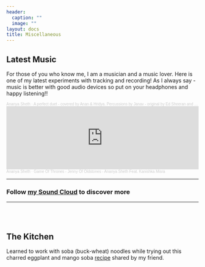 ```yaml
---
header:
  caption: ""
  image: ""
layout: docs
title: Miscellaneous
---
```


## Latest Music

For those of you who know me, I am a musician and a music lover. Here is one of my latest experiments with tracking and recording!   As I always say - music is better with good audio devices so put on your headphones and happy listening!! 

<!---
<iframe width="100%" height="166" scrolling="no" frameborder="no" allow="autoplay" src="https://w.soundcloud.com/player/?url=https%3A//api.soundcloud.com/tracks/769301122&color=%23ff5500&auto_play=false&hide_related=false&show_comments=true&show_user=true&show_reposts=false&show_teaser=true&visual=true"></iframe>
--->

<!---><div style="font-size: 10px; color: #cccccc;line-break: anywhere;word-break: normal;overflow: hidden;white-space: nowrap;text-overflow: ellipsis; font-family: Interstate,Lucida Grande,Lucida Sans Unicode,Lucida Sans,Garuda,Verdana,Tahoma,sans-serif;font-weight: 100;"><!---> <a href="https://soundcloud.com/ananya-sheth" title="Ananya Sheth" target="_blank" style="color: #cccccc; text-decoration: none;">Ananya Sheth</a> · <a href="https://soundcloud.com/ananya-sheth/a-perfect-duet-covered-by-anan-hridya-original-by-ed-sheeran-and-beyonce" title="A perfect duet - covered by Anan &amp; Hridya - original by Ed Sheeran and Beyonce" target="_blank" style="color: #cccccc; text-decoration: none;">A perfect duet - covered by Anan &amp; Hridya. Percussions by Janav - original by Ed Sheeran and Beyonce</a></div>

<!---> 
<iframe width="100%" height="166" scrolling="no" frameborder="no" allow="autoplay" src="https://w.soundcloud.com/player/?url=https%3A//api.soundcloud.com/tracks/724623949&color=%23ff5500&auto_play=false&hide_related=false&show_comments=true&show_user=true&show_reposts=false&show_teaser=true&visual=true"></iframe>
<!--->

<!---><div style="font-size: 10px; color: #cccccc;line-break: anywhere;word-break: normal;overflow: hidden;white-space: nowrap;text-overflow: ellipsis; font-family: Interstate,Lucida Grande,Lucida Sans Unicode,Lucida Sans,Garuda,Verdana,Tahoma,sans-serif;font-weight: 100;"><a href="https://soundcloud.com/ananya-sheth" title="Ananya Sheth" target="_blank" style="color: #cccccc; text-decoration: none;">Ananya Sheth</a> <!--->· <a href="https://soundcloud.com/ananya-sheth/game-of-thrones-jenny-of-oldstones-ananya-sheth-feat-kanishka-misra" title="Game Of Thrones - Jenny Of Oldstones - Ananya Sheth Feat. Kanishka Misra" target="_blank" style="color: #cccccc; text-decoration: none;">Game Of Thrones - Jenny Of Oldstones - Ananya Sheth Feat. Kanishka Misra</a></div>

___

### Follow [my Sound Cloud](https://soundcloud.com/ananya-sheth) to discover more

___

<br><br/>

## The Kitchen

Learned to work with soba (buck-wheat) noodles while trying out this charred eggplant and mango soba [recipe](https://www.seriouseats.com/recipes/2011/03/soba-noodles-with-eggplant-and-mango-recipe.html) shared by my friend.  
